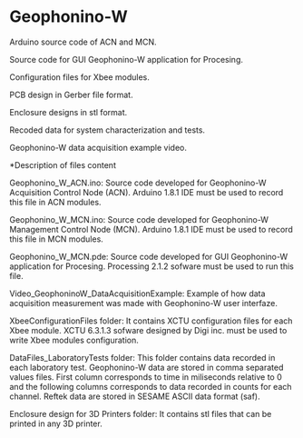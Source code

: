 # Geophonino-W
Arduino source code of ACN and MCN.

Source code for GUI Geophonino-W application for Procesing.

Configuration files for Xbee modules.

PCB design in Gerber file format.

Enclosure designs in stl format.

Recoded data for system characterization and tests.

Geophonino-W data acquisition example video.


*Description of files content

Geophonino_W_ACN.ino: Source code developed for Geophonino-W Acquisition Control Node (ACN). Arduino 1.8.1 IDE must be used to record this file in ACN modules.

Geophonino_W_MCN.ino: Source code developed for Geophonino-W Management Control Node (MCN). Arduino 1.8.1 IDE must be used to record this file in MCN modules.

Geophonino_W_MCN.pde: Source code developed for GUI Geophonino-W application for Procesing. Processing 2.1.2 sofware must be used to run this file. 

Video_GeophoninoW_DataAcquisitionExample: Example of how data acquisition measurement was made with Geophonino-W user interfaze.

XbeeConfigurationFiles folder: It contains XCTU configuration files for each Xbee module. XCTU 6.3.1.3 sofware designed by Digi inc. must be used to write Xbee modules configuration.

DataFiles_LaboratoryTests folder: This folder contains data recorded in each laboratory test. Geophonino-W data are stored in comma separated values files. First column corresponds to time in miliseconds relative to 0 and the following columns corresponds to data recorded in counts for each channel. Reftek data are stored in SESAME ASCII data format (saf).

Enclosure design for 3D Printers folder: It contains stl files that can be printed in any 3D printer.
